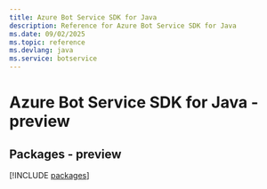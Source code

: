 ```yaml
---
title: Azure Bot Service SDK for Java
description: Reference for Azure Bot Service SDK for Java
ms.date: 09/02/2025
ms.topic: reference
ms.devlang: java
ms.service: botservice
---
```

# Azure Bot Service SDK for Java - preview
## Packages - preview
[!INCLUDE [packages](bot-service-index.md)]